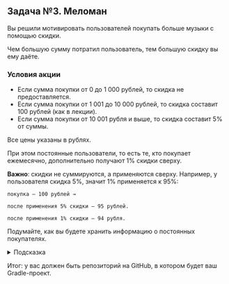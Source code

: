 ## Задача №3. Меломан

Вы решили мотивировать пользователей покупать больше музыки с помощью скидки.

Чем большую сумму потратил пользователь, тем большую скидку вы ему даёте.

### Условия акции
* Если сумма покупки от 0 до 1 000 рублей, то скидка не предоставляется.
* Если сумма покупки от 1 001 до 10 000 рублей, то скидка составит 100 рублей (как в лекции).
* Если сумма покупки от 10 001 рубля и выше, то скидка составит 5% от суммы.

Все цены указаны в рублях.

При этом постоянные пользователи, то есть те, кто покупает ежемесячно, дополнительно получают 1% скидки сверху.

**Важно**: скидки не суммируются, а применяются сверху. Например, у пользователя скидка 5%, значит 1% применяется к 95%:
```
покупка — 100 рублей →

после применения 5% скидки — 95 рублей.

после применения 1% скидки — 94 рубля.
```

Подумайте, как вы будете хранить информацию о постоянных покупателях.

<details>
  <summary>Подсказка</summary>

  Почему бы эту информацию не хранить в виде `Boolean`?
</details>

Итог: у вас должен быть репозиторий на GitHub, в котором будет ваш Gradle-проект.